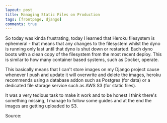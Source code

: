 ```yaml
---
layout: post
title: Managing Static Files on Production
tags: [frontpage, django]
comments: true
---
```


So today was kinda frustrating, today I learned that Heroku filesystem is ephemeral - that means that any changes to the filesystem whilst the dyno is running only last until that dyno is shut down or restarted. Each dyno boots with a clean copy of the filesystem from the most recent deploy. This is similar to how many container based systems, such as Docker, operate.

This basically means that I can't store images on my Django project cause whenever I push and update it will overwrite and delete the images, heroku recommends using a database addon such as Postgres (for data) or a dedicated file storage service such as AWS S3 (for static files).

It was a very tedious task to make it work and to be honest I think there's something missing, I manage to follow some guides and at the end the images are getting uploaded to S3. 

Source: 

